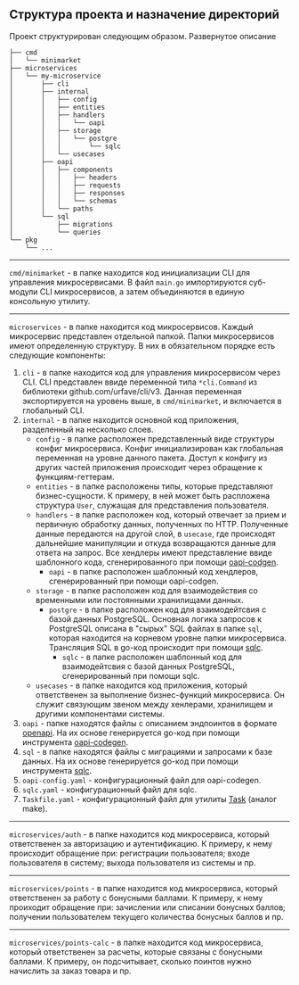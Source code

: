 ## Структура проекта и назначение директорий

Проект структурирован следующим образом. Развернутое описание

```
├── cmd
│   └── minimarket
├── microservices
│   └── my-microservice
│       ├── cli
│       ├── internal
│       │   ├── config
│       │   ├── entities
│       │   ├── handlers
│       │   │   └── oapi
│       │   ├── storage
│       │   │   └── postgre
│       │   │       └── sqlc
│       │   └── usecases
│       ├── oapi
│       │   ├── components
│       │   │   ├── headers
│       │   │   ├── requests
│       │   │   ├── responses
│       │   │   └── schemas
│       │   └── paths
│       └── sql
│           ├── migrations
│           └── queries
└── pkg
    └── ...
```

---

`cmd/minimarket` - в папке находится код инициализации CLI для управления микросервисами. В файл `main.go` импортируются суб-модули CLI микросервисов, а затем объединяются в единую консольную утилиту.  

---

`microservices` - в папке находится код микросервисов. Каждый микросервис представлен отдельной папкой. Папки микросервисов имеют определенную структуру. В них в обязательном порядке есть следующие компоненты:
   
1. `cli` - в папке находится код для управления микросервисом через CLI. CLI представлен ввиде переменной типа `*cli.Command` из библиотеки github.com/urfave/cli/v3. Данная переменная экспортируется на уровень выше, в `cmd/minimarket`, и включается в глобальный CLI.
2. `internal` - в папке находится основной код приложения, разделенный на несколько слоев. 
   * `config` - в папке расположен представленный виде структуры конфиг микросервиса. Конфиг инициализирован как глобальная переменная на уровне данного пакета. Доступ к конфигу из других частей приложения происходит через обращение к функциям-геттерам. 
   * `entities` - в папке расположены типы, которые представляют бизнес-сущности. К примеру, в ней может быть распложена структура `User`, служащая для представления пользователя.
   * `handlers` - в папке расположен код, который отвечает за прием и первичную обработку данных, полученных по HTTP. Полученные данные передаются на другой слой, в `usecase`, где происходят дальнейшие манипуляции и откуда возвращаются данные для ответа на запрос. Все хендлеры имеют представление ввиде шаблонного кода, сгенерированного при помощи [oapi-codgen](github.com/oapi-codegen/oapi-codegen).
     * `oapi` - в папке расположен шаблонный код хендлеров, сгенерированный при помощи oapi-codgen.
   * `storage` - в папке расположен код для взаимодействия со временными или постоянными хранилищами данных.
     * `postgre` - в папке расположен код для взаимодейтсвия с базой данных PostgreSQL. Основная логика запросов к PostgreSQL описана в "сырых" SQL файлах в папке `sql`, которая находится на корневом уровне папки микросервиса. Трансляция SQL в go-код происходит при помощи [sqlc](github.com/sqlc-dev/sqlc).
       * `sqlc` - в папке расположен шаблонный код для взаимодейтсвия с базой данных PostgreSQL, сгенерированный при помощи sqlc.
   * `usecases` - в папке находится код приложения, который ответственен за выполнение бизнес-функций микросервиса. Он служит связующим звеном между хенлерами, хранилищем и другими компонентами системы.
3. `oapi` -  папке находятся файлы с описанием эндпоинтов в формате [openapi](https://learn.openapis.org/). На их основе генерируется go-код при помощи инструмента [oapi-codegen](https://github.com/oapi-codegen/oapi-codegen).
4. `sql` - в папке находятся файлы с миграциями и запросами к базе данных. На их основе генерируется go-код при помощи инструмента [sqlc](https://github.com/sqlc-dev/sqlc).
5. `oapi-config.yaml` - конфигурационный файл для oapi-codegen.
6. `sqlc.yaml` - конфигурационный файл для sqlc.
7. `Taskfile.yaml` - конфигурационный файл для утилиты [Task](https://taskfile.dev/) (аналог make).

---

`microservices/auth` - в папке находится код микросервиса, который ответственен за авторизацию и аутентификацию. К примеру, к нему происходит обращение при: регистрации пользователя; входе пользователя в систему; выхода пользователя из системы и пр.

---

`microservices/points` - в папке находится код микросервиса, который ответственен за работу с бонусными баллами. К примеру, к нему проиходит обращение при: зачислении или списании бонусных баллов; получении пользователем текущего количества бонусных баллов и пр. 

---

`microservices/points-calc` - в папке находится код микросервиса, который ответственен за расчеты, которые связаны с бонусными баллами. К примеру, он подсчитывает, сколько поинтов нужно начислить за заказ товара и пр.
